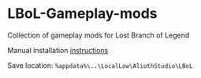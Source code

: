 # LBoL-Gameplay-mods
Collection of gameplay mods for Lost Branch of Legend


Manual installation [instructions](https://github.com/Neoshrimp/ChronoArk-gameplay-plugins/blob/master/README.md#step-by-step-guide)

Save location: `%appdata%\..\LocalLow\AliothStudio\LBoL`
